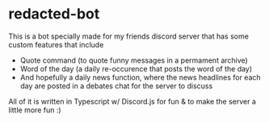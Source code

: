 # redacted-bot

This is a bot specially made for my friends discord server that has some custom features that include
- Quote command (to quote funny messages in a permament archive)
- Word of the day (a daily re-occurence that posts the word of the day)
- And hopefully a daily news function, where the news headlines for each day are posted in a debates chat for the server to discuss

All of it is written in Typescript w/ Discord.js for fun & to make the server a little more fun :)
